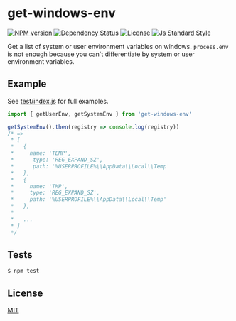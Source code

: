 
# get-windows-env

[![NPM version][version-image]][version-url]
[![Dependency Status][david-image]][david-url]
[![License][license-image]][license-url]
[![Js Standard Style][standard-image]][standard-url]

Get a list of system or user environment variables on windows. `process.env` is not enough because you can't differentiate by system or user environment variables.

## Example

See [test/index.js](./test/index.js) for full examples.

```js
import { getUserEnv, getSystemEnv } from 'get-windows-env'

getSystemEnv().then(registry => console.log(registry))
/* =>
 * [
 *   {
 *     name: 'TEMP',
 *      type: 'REG_EXPAND_SZ',
 *      path: '%USERPROFILE%\\AppData\\Local\\Temp'
 *   },
 *   {
 *     name: 'TMP',
 *     type: 'REG_EXPAND_SZ',
 *     path: '%USERPROFILE%\\AppData\\Local\\Temp'
 *   },
 *   
 *   ...
 * ]
 */
```

## Tests

```bash
$ npm test
```

## License

[MIT][license-url]

[version-image]: https://img.shields.io/npm/v/get-windows-env.svg?style=flat-square
[version-url]: https://npmjs.org/package/get-windows-env

[david-image]: http://img.shields.io/david/queckezz/get-windows-env.svg?style=flat-square
[david-url]: https://david-dm.org/queckezz/get-windows-env

[standard-image]: https://img.shields.io/badge/code-standard-brightgreen.svg?style=flat-square
[standard-url]: https://github.com/feross/standard

[license-image]: http://img.shields.io/npm/l/get-windows-env.svg?style=flat-square
[license-url]: ./license
